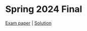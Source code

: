 # Spring 2024 Final

[Exam paper](https://nbviewer.org/github/i-TechX/iTechX/blob/file-base/courses/CS274A/CS274A.01_Spring_2024/Exam%20%E8%80%83%E8%AF%95/S24_CS274A_Final.pdf) | [Solution](https://nbviewer.org/github/i-TechX/iTechX/blob/file-base/courses/CS274A/CS274A.01_Spring_2024/Exam%20%E8%80%83%E8%AF%95/S24_CS274A_Final_solution.pdf)

